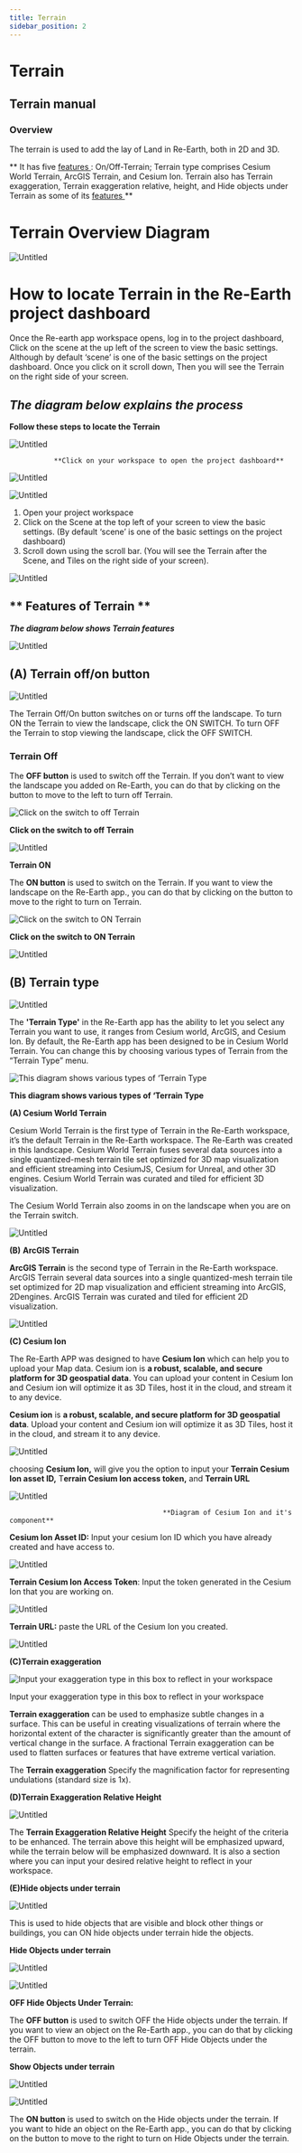 ```yaml
---
title: Terrain
sidebar_position: 2
---
```



# Terrain

## **Terrain manual**

### **Overview**

The terrain is used to add the lay of Land in Re-Earth, both in 2D and 3D.

** It has five [  features ]( /user-manual/project-and-workspace/scene/scene-properties/terrain/#-features-of-terrain-):  On/Off-Terrain; Terrain type comprises Cesium World Terrain, ArcGIS Terrain, and Cesium Ion. Terrain also has Terrain exaggeration, Terrain exaggeration relative, height, and Hide objects under Terrain as some of its [ features ]( /user-manual/project-and-workspace/scene/scene-properties/terrain/#-features-of-terrain-) ** 

# **Terrain Overview Diagram**

![Untitled](./img/00.png)

# **How to locate Terrain in the Re-Earth project dashboard**

Once the Re-earth app workspace opens, log in to the project dashboard, Click on the scene at the up left of the screen to view the basic settings. Although by default ‘scene’ is one of the basic settings on the project dashboard. Once you click on it scroll down, Then you will see the Terrain on the right side of your screen.

## ***The diagram below explains the process***

**Follow these steps to locate the Terrain**

![Untitled](./img/1.png)

               **Click on your workspace to open the project dashboard**

![Untitled](./img/2.png)

![Untitled](./img/3.png)

1. Open your project workspace
2. Click on the Scene at the top left of your screen to view the basic settings. (By default ‘scene’ is one of the basic settings on the project dashboard)
3. Scroll down using the scroll bar. (You will see the Terrain after the Scene, and Tiles on the right side of your screen).

![Untitled](./img/00.png)


## ** Features of Terrain **

***The diagram below shows Terrain features***

![Untitled](./img/4.png)

## (A) **Terrain off/on button**

                      

![Untitled](./img/5.png)

The Terrain Off/On button switches on or turns off the landscape. To turn ON the Terrain to view the landscape, click the ON SWITCH. To turn OFF the Terrain to stop viewing the landscape, click the OFF SWITCH.

### **Terrain Off**

The **OFF button** is used to switch off the Terrain. If you don’t want to view the landscape you added on Re-Earth, you can do that by clicking on the button to move to the left to turn off Terrain.

![**Click on the switch to off Terrain**](./img/6.png)

**Click on the switch to off Terrain**

![Untitled](./img/7.png)

**Terrain ON**

The **ON button** is used to switch on the Terrain. If you want to view the landscape on the Re-Earth app., you can do that by clicking on the button to move to the right to turn on Terrain.

![**Click on the switch to ON Terrain**](./img/8.png)

**Click on the switch to ON Terrain**

![Untitled](./img/9.png)

## (B) Terrain type

![Untitled](./img/10.png)

The **'Terrain Type'** in the Re-Earth app has the ability to let you select any Terrain you want to use, it ranges from Cesium world, ArcGIS, and Cesium Ion. By default, the Re-Earth app has been designed to be in Cesium World Terrain. You can change this by choosing various types of Terrain from the “Terrain Type” menu.

![**This diagram shows various types of ‘Terrain Type**](./img/11.png)

**This diagram shows various types of ‘Terrain Type**

**(A) Cesium World Terrain**

Cesium World Terrain is the first type of Terrain in the Re-Earth workspace, it’s the default Terrain in the Re-Earth workspace. The Re-Earth was created in this landscape.
Cesium World Terrain fuses several data sources into a single quantized-mesh terrain tile set optimized for 3D map visualization and efficient streaming into CesiumJS, Cesium for Unreal, and other 3D engines.
Cesium World Terrain was curated and tiled for efficient 3D visualization.

The Cesium World Terrain also zooms in on the landscape when you are on the Terrain switch.

![Untitled](./img/12.png)

**(B)** **ArcGIS Terrain**

**ArcGIS Terrain** is the second type of Terrain in the Re-Earth workspace. ArcGIS Terrain several data sources into a single quantized-mesh terrain tile set optimized for 2D map visualization and efficient streaming into ArcGIS, 2Dengines. ArcGIS Terrain was curated and tiled for efficient 2D visualization.

![Untitled](./img/13.png)

**(C) Cesium Ion**

 The Re-Earth APP was designed to have **Cesium Ion** which can help you to upload your Map data. Cesium ion is **a robust, scalable, and secure platform for 3D geospatial data**. You can upload your content in Cesium Ion and Cesium ion will optimize it as 3D Tiles, host it in the cloud, and stream it to any device.

**Cesium ion** is **a robust, scalable, and secure platform for 3D geospatial data**. Upload your content and Cesium ion will optimize it as 3D Tiles, host it in the cloud, and stream it to any device.

![Untitled](./img/14.png)

choosing **Cesium Ion,** will give you the option to input your **Terrain Cesium Ion asset ID,** T**errain Cesium Ion access token,** and **Terrain URL**

  

![Untitled](./img/15.png)

                                          **Diagram of Cesium Ion and it's component**

**Cesium Ion Asset ID:** Input your cesium Ion ID which you have already created and have access to.

![Untitled](./img/16.png)

**Terrain Cesium Ion Access Token**: Input the token generated in the Cesium Ion that you are working on.

![Untitled](./img/17.png)

**Terrain URL:** paste the URL of the Cesium Ion you created.

![Untitled](./img/18.png)

**(C)Terrain exaggeration**

![Input your exaggeration type in this box to reflect in your workspace](./img/19.png)

Input your exaggeration type in this box to reflect in your workspace

**Terrain exaggeration** can be used to emphasize subtle changes in a surface. This can be useful in creating visualizations of terrain where the horizontal extent of the character is significantly greater than the amount of vertical change in the surface. A fractional Terrain exaggeration can be used to flatten surfaces or features that have extreme vertical variation.

The **Terrain exaggeration** Specify the magnification factor for representing undulations (standard size is 1x).

**(D)Terrain Exaggeration Relative Height**

![Untitled](./img/20.png)

The **Terrain Exaggeration Relative Height** Specify the height of the criteria to be enhanced. The terrain above this height will be emphasized upward, while the terrain below will be emphasized downward. It is also a section where you can input your desired relative height to reflect in your workspace.

**(E)Hide objects under terrain**

![Untitled](./img/21.png)

This is used to hide objects that are visible and block other things or buildings, you can ON hide objects under terrain hide the objects.

**Hide Objects under terrain**

![Untitled](./img/22.png)

![Untitled](./img/23.png)

**OFF Hide Objects Under Terrain:**

The **OFF button** is used to switch OFF the Hide objects under the terrain. If you want to view an object on the Re-Earth app., you can do that by clicking the OFF button to move to the left to turn OFF Hide Objects under the terrain.

**Show Objects under terrain**

![Untitled](./img/24.png)

![Untitled](./img/25.png)

The **ON button** is used to switch on the Hide objects under the terrain. If you want to hide an object on the Re-Earth app., you can do that by clicking on the button to move to the right to turn on Hide Objects under the terrain.

